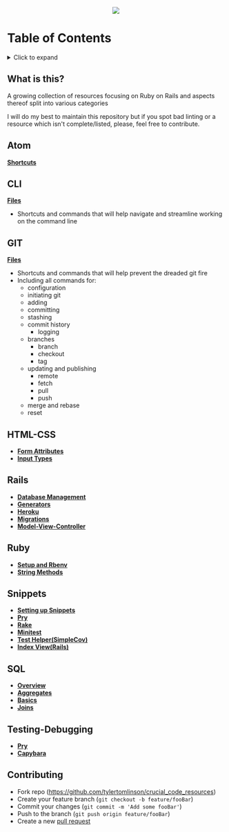 <p align="center">
  <img src="https://i.imgur.com/hiXP7aL.png">
</p>

# Table of Contents
<details>
<summary>Click to expand</summary>

- [What is this?](#what-is-this)
- [CLI](#cli)
- [ATOM](#atom)
- [GIT](#git)
- [HTML-CSS](#html-css)
- [RAILS](#rails)
- [RUBY](#ruby)
- [Snippets](#snippets)
- [SQL](#sql)
- [Testing-Debugging](#testing-debugging)
</details>

## What is this?
A growing collection of resources focusing on Ruby on Rails and aspects thereof split into various categories

I will do my best to maintain this repository but if you spot bad linting or a resource which isn't complete/listed, please, feel free to contribute.

## Atom
[**Shortcuts**](https://github.com/tylertomlinson/crucial_resources/blob/master/Atom/atom_shortcuts.md)

## CLI
[**Files**](https://github.com/tylertomlinson/crucial_resources/tree/master/CLI/cli_commands.md)
* Shortcuts and commands that will help navigate and streamline working on the command line

## GIT
[**Files**](https://github.com/tylertomlinson/crucial_resources/blob/master/GIT/git_commands.md)
* Shortcuts and commands that will help prevent the dreaded git fire
* Including all commands for:
  - configuration
  - initiating git
  - adding
  - committing
  - stashing
  - commit history
    - logging
  - branches
    - branch
    - checkout
    - tag
  - updating and publishing
    - remote
    - fetch
    - pull
    - push
  - merge and rebase
  - reset

## HTML-CSS
- [**Form Attributes**](https://github.com/tylertomlinson/crucial_resources/blob/master/HTML-CSS/form_attributes.md)
- [**Input Types**](https://github.com/tylertomlinson/crucial_resources/blob/master/HTML-CSS/input_types.md)

## Rails
- [**Database Management**](https://github.com/tylertomlinson/crucial_resources/blob/master/Rails/database_mgmt.md)
- [**Generators**](https://github.com/tylertomlinson/crucial_resources/blob/master/Rails/generate.md)
- [**Heroku**](https://github.com/tylertomlinson/crucial_resources/blob/master/Rails/heroku.md)
- [**Migrations**](https://github.com/tylertomlinson/crucial_resources/blob/master/Rails/heroku.md)
- [**Model-View-Controller**](https://github.com/tylertomlinson/crucial_resources/blob/master/Rails/mvc.md)

## Ruby
- [**Setup and Rbenv**](https://github.com/tylertomlinson/crucial_resources/blob/master/Ruby/ruby_config.md)
- [**String Methods**](https://github.com/tylertomlinson/crucial_resources/blob/master/Ruby/string_methods.md)

## Snippets
- [**Setting up Snippets**](https://github.com/tylertomlinson/crucial_resources/blob/master/snippets/setup.md)
- [**Pry**](https://github.com/tylertomlinson/crucial_resources/blob/master/snippets/pry.md)
- [**Rake**](https://github.com/tylertomlinson/crucial_resources/blob/master/snippets/rake.md)
- [**Minitest**](https://github.com/tylertomlinson/crucial_resources/blob/master/snippets/minitest.md)
- [**Test Helper(SimpleCov)**](https://github.com/tylertomlinson/crucial_resources/blob/master/snippets/test_helper.md)
- [**Index View(Rails)**](https://github.com/tylertomlinson/crucial_resources/blob/master/snippets/index_view.md)

## SQL
- [**Overview**](https://github.com/tylertomlinson/crucial_resources/blob/master/SQL/sql.md)
- [**Aggregates**](https://github.com/tylertomlinson/crucial_resources/blob/master/SQL/sql_aggregates.md)
- [**Basics**](https://github.com/tylertomlinson/crucial_resources/blob/master/SQL/sql_basics.md)
- [**Joins**](https://github.com/tylertomlinson/crucial_resources/blob/master/SQL/sql_joins.md)

## Testing-Debugging
- [**Pry**](https://github.com/tylertomlinson/crucial_resources/blob/master/Testing-Debugging/pry.md)
- [**Capybara**](https://github.com/tylertomlinson/crucial_resources/blob/master/Testing-Debugging/capybara.md)

## Contributing
- Fork repo (https://github.com/tylertomlinson/crucial_code_resources)
- Create your feature branch (`git checkout -b feature/fooBar`)
- Commit your changes (`git commit -m 'Add some fooBar'`)
- Push to the branch (`git push origin feature/fooBar`)
- Create a new [pull request](https://github.com/tylertomlinson/crucial_resources/pulls)
